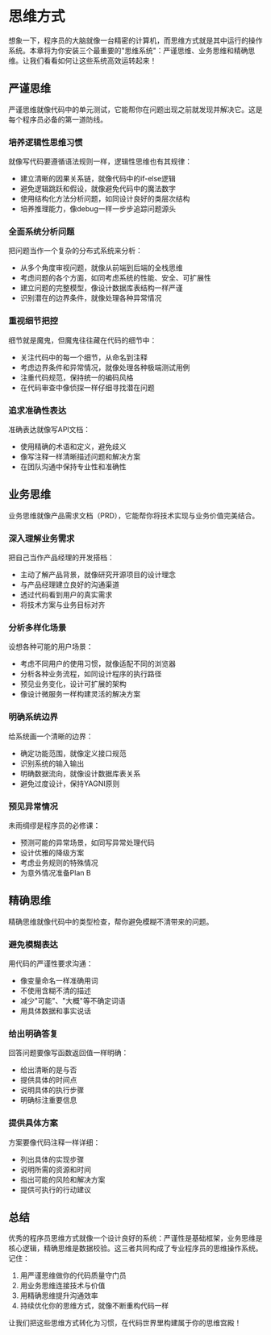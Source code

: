 # 思维方式

想象一下，程序员的大脑就像一台精密的计算机，而思维方式就是其中运行的操作系统。本章将为你安装三个最重要的"思维系统"：严谨思维、业务思维和精确思维。让我们看看如何让这些系统高效运转起来！

## 严谨思维

严谨思维就像代码中的单元测试，它能帮你在问题出现之前就发现并解决它。这是每个程序员必备的第一道防线。

### 培养逻辑性思维习惯

就像写代码要遵循语法规则一样，逻辑性思维也有其规律：
- 建立清晰的因果关系链，就像代码中的if-else逻辑
- 避免逻辑跳跃和假设，就像避免代码中的魔法数字
- 使用结构化方法分析问题，如同设计良好的类层次结构
- 培养推理能力，像debug一样一步步追踪问题源头

### 全面系统分析问题

把问题当作一个复杂的分布式系统来分析：
- 从多个角度审视问题，就像从前端到后端的全栈思维
- 考虑问题的各个方面，如同考虑系统的性能、安全、可扩展性
- 建立问题的完整模型，像设计数据库表结构一样严谨
- 识别潜在的边界条件，就像处理各种异常情况

### 重视细节把控

细节就是魔鬼，但魔鬼往往藏在代码的细节中：
- 关注代码中的每一个细节，从命名到注释
- 考虑边界条件和异常情况，就像处理各种极端测试用例
- 注重代码规范，保持统一的编码风格
- 在代码审查中像侦探一样仔细寻找潜在问题

### 追求准确性表达

准确表达就像写API文档：
- 使用精确的术语和定义，避免歧义
- 像写注释一样清晰描述问题和解决方案
- 在团队沟通中保持专业性和准确性

## 业务思维

业务思维就像产品需求文档（PRD），它能帮你将技术实现与业务价值完美结合。

### 深入理解业务需求

把自己当作产品经理的开发搭档：
- 主动了解产品背景，就像研究开源项目的设计理念
- 与产品经理建立良好的沟通渠道
- 透过代码看到用户的真实需求
- 将技术方案与业务目标对齐

### 分析多样化场景

设想各种可能的用户场景：
- 考虑不同用户的使用习惯，就像适配不同的浏览器
- 分析各种业务流程，如同设计程序的执行路径
- 预见业务变化，设计可扩展的架构
- 像设计微服务一样构建灵活的解决方案

### 明确系统边界

给系统画一个清晰的边界：
- 确定功能范围，就像定义接口规范
- 识别系统的输入输出
- 明确数据流向，就像设计数据库表关系
- 避免过度设计，保持YAGNI原则

### 预见异常情况

未雨绸缪是程序员的必修课：
- 预测可能的异常场景，如同写异常处理代码
- 设计优雅的降级方案
- 考虑业务规则的特殊情况
- 为意外情况准备Plan B

## 精确思维

精确思维就像代码中的类型检查，帮你避免模糊不清带来的问题。

### 避免模糊表达

用代码的严谨性要求沟通：
- 像变量命名一样准确用词
- 不使用含糊不清的描述
- 减少"可能"、"大概"等不确定词语
- 用具体数据和事实说话

### 给出明确答复

回答问题要像写函数返回值一样明确：
- 给出清晰的是与否
- 提供具体的时间点
- 说明具体的执行步骤
- 明确标注重要信息

### 提供具体方案

方案要像代码注释一样详细：
- 列出具体的实现步骤
- 说明所需的资源和时间
- 指出可能的风险和解决方案
- 提供可执行的行动建议

## 总结

优秀的程序员思维方式就像一个设计良好的系统：严谨性是基础框架，业务思维是核心逻辑，精确思维是数据校验。这三者共同构成了专业程序员的思维操作系统。记住：

1. 用严谨思维做你的代码质量守门员
2. 用业务思维连接技术与价值
3. 用精确思维提升沟通效率
4. 持续优化你的思维方式，就像不断重构代码一样

让我们把这些思维方式转化为习惯，在代码世界里构建属于你的思维宫殿！